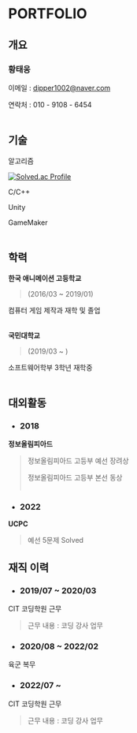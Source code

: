 # PORTFOLIO
## 개요
  ### **황태웅**

 이메일 : dipper1002@naver.com

 연락처 : 010 - 9108 - 6454
<br/><br/>
## 기술
 알고리즘


[![Solved.ac Profile](http://mazassumnida.wtf/api/generate_badge?boj=dipper1002)](https://solved.ac/dipper1002)<br/>

 C/C++
  
 Unity
  
 GameMaker
  <br/><br/>
## 학력
 **한국 애니메이션 고등학교** 
 
 >(2016/03 ~ 2019/01)
  
 컴퓨터 게임 제작과 재학 및 졸업
<br/><br/>
 
 **국민대학교**

  >(2019/03 ~ )
  
  소프트웨어학부 3학년 재학중
  <br/><br/>
## 대외활동
- ### 2018
 **정보올림피아드**
  
 >정보올림피아드 고등부 예선 장려상
 > 
 >정보올림피아드 고등부 본선 동상
  <br/><br/>
 - ### 2022
 **UCPC**
 >예선 5문제 Solved
## 재직 이력
- ### 2019/07 ~ 2020/03
CIT 코딩학원 근무
> 근무 내용 : 코딩 강사 업무
- ### 2020/08 ~ 2022/02
육군 복무
- ### 2022/07 ~ 
CIT 코딩학원 근무
> 근무 내용 : 코딩 강사 업무
